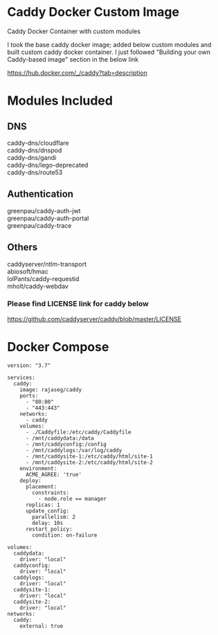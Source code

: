 # Caddy Docker Custom Image

Caddy Docker Container with custom modules

I took the base caddy docker image; added below custom modules and built custom caddy docker container. I just followed "Building your own Caddy-based image" section in the below link

https://hub.docker.com/_/caddy?tab=description 

# Modules Included

## DNS

caddy-dns/cloudflare \
caddy-dns/dnspod \
caddy-dns/gandi \
caddy-dns/lego-deprecated \
caddy-dns/route53

## Authentication

greenpau/caddy-auth-jwt \
greenpau/caddy-auth-portal \
greenpau/caddy-trace

## Others

caddyserver/ntlm-transport \
abiosoft/hmac \
lolPants/caddy-requestid \
mholt/caddy-webdav

### Please find LICENSE link for caddy below 

https://github.com/caddyserver/caddy/blob/master/LICENSE

# Docker Compose

```
version: "3.7"

services:
  caddy:
    image: rajaseg/caddy
    ports:
      - "80:80"
      - "443:443"
    networks:
      - caddy
    volumes:
      - ./Caddyfile:/etc/caddy/Caddyfile
      - /mnt/caddydata:/data
      - /mnt/caddyconfig:/config
      - /mnt/caddylogs:/var/log/caddy
      - /mnt/caddysite-1:/etc/caddy/html/site-1
      - /mnt/caddysite-2:/etc/caddy/html/site-2
    environment:
      ACME_AGREE: 'true'
    deploy:
      placement:
        constraints:
          - node.role == manager
      replicas: 1
      update_config:
        parallelism: 2
        delay: 10s
      restart_policy:
        condition: on-failure

volumes:
  caddydata:
    driver: "local"
  caddyconfig:
    driver: "local"
  caddylogs:
    driver: "local"
  caddysite-1:
    driver: "local"
  caddysite-2:
    driver: "local"
networks:
  caddy:
    external: true
```
